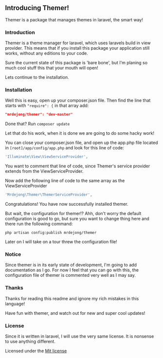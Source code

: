 ## Introducing Themer!

Themer is a package that manages themes in laravel, the smart way!

### Introduction

Themer is a theme manager for laravel, which uses laravels build in view provider. This means that if you install this package your application still works, without any editions to your code.

Sure the current state of this package is 'bare bone', but I'm planing so much cool stuff this that your mouth will open!

Lets continue to the installation.

### Installation

Well this is easy, open up your composer.json file. Then find the line that starts with `"require": {` in that array add:

```json
"mrdejong/themer": "dev-master"
```

Done that? Run `composer update`

Let that do his work, when it is done we are going to do some hacky work!

You can close your composer.json file, and open up the app.php file located in `[root]/app/config/app.php` and look for this line of code:
```php
'Illuminate\View\ViewServiceProvider',
```

You want to comment that line of code, since Themer's service provider extends from the ViewServiceProvider.

Now add the following line of code to the same array as the ViewServiceProvider
```php
'Mrdejong\Themer\ThemerServiceProvider',
```

Congratulations! You have now successfully installed themer.

But wait, the configuration for themer!?
Ahh, don't worry the default configuration is good to go, but sure you want to change thing here and there run the following command:
```
php artisan config:publish mrdejong/themer
```

Later on I will take on a tour threw the configuration file!

### Notice

Since themer is in its early state of development, I'm going to add documentation as I go. For now I feel that you can go with this, the configuration file of themer is commented very well as I may say.

### Thanks

Thanks for reading this readme and  ignore my rich mistakes in this language!

Have fun with themer, and watch out for new and super cool updates!

### License
Since it is written in laravel, I will use the very same license. It is nonsense to use anything different.

Licensed under the [Mit license](http://opensource.org/licenses/MIT)